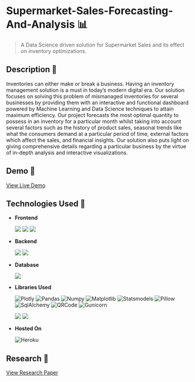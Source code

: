 # Supermarket-Sales-Forecasting-And-Analysis :bar_chart:
> A Data Science driven solution for Supermarket Sales and its effect on inventory optimizations.

## Description :blue_book:
Inventories can either make or break a business. Having an inventory management solution is a must in today’s modern digital era.
Our solution focuses on solving this problem of mismanaged inventories for several businesses by providing them with an interactive and functional dashboard powered by Machine Learning and Data Science techniques to attain maximum efficiency. Our project forecasts the most optimal quantity to possess in an inventory for a particular month whilst taking into account several factors such as the history of product sales, seasonal trends like what the consumers demand at a particular period of time, external factors which affect the sales, and financial insights. Our solution also puts light on giving comprehensive details regarding a particular business by the virtue of in-depth analysis and interactive visualizations.

## Demo :rocket:
[View Live Demo](https://sales-anaylser.herokuapp.com/ "Sales Analyser")

## Technologies Used :hamburger:
* **Frontend**

  <img src="https://img.shields.io/badge/HTML5-E34F26?style=for-the-badge&logo=html5&logoColor=white" /> <img src="https://img.shields.io/badge/CSS3-1572B6?style=for-the-badge&logo=css3&logoColor=white" /> <img src="https://img.shields.io/badge/jQuery-0769AD?style=for-the-badge&logo=jquery&logoColor=white">
* **Backend**
  
  <img src="https://img.shields.io/badge/Python-14354C?style=for-the-badge&logo=python&logoColor=white" /> <img src="https://img.shields.io/badge/Flask-000000?style=for-the-badge&logo=flask&logoColor=white">

* **Database**
  
  <img src="https://img.shields.io/badge/SQLite-07405E?style=for-the-badge&logo=sqlite&logoColor=white" />

* **Libraries Used**
  
  ![Plotly](https://img.shields.io/badge/Plotly-07405E)
  ![Pandas](https://img.shields.io/badge/Pandas-07405E)
  ![Numpy](https://img.shields.io/badge/Numpy-07405E)
  ![Matplotlib](https://img.shields.io/badge/Matplotlib-07405E)
  ![Statsmodels](https://img.shields.io/badge/Statsmodels-07405E)
  ![Pillow](https://img.shields.io/badge/Pillow-07405E)
  ![SqlAlchemy](https://img.shields.io/badge/SqlAlchemy-07405E)
  ![QRCode](https://img.shields.io/badge/QRCode-07405E)
  ![Gunicorn](https://img.shields.io/badge/Gunicorn-07405E)
  
  <img src="https://img.shields.io/badge/Made%20with-Jupyter-orange?style=for-the-badge&logo=Jupyter" /> <img src="https://img.shields.io/badge/Made%20with-VSCode-1f425f.svg?style=for-the-badge&logo=VSCode" />

* **Hosted On** 
  
  ![Heroku](https://img.shields.io/badge/Heroku-430098?style=for-the-badge&logo=heroku&logoColor=white)

## Research :page_facing_up:
  
   [View Research Paper]()
